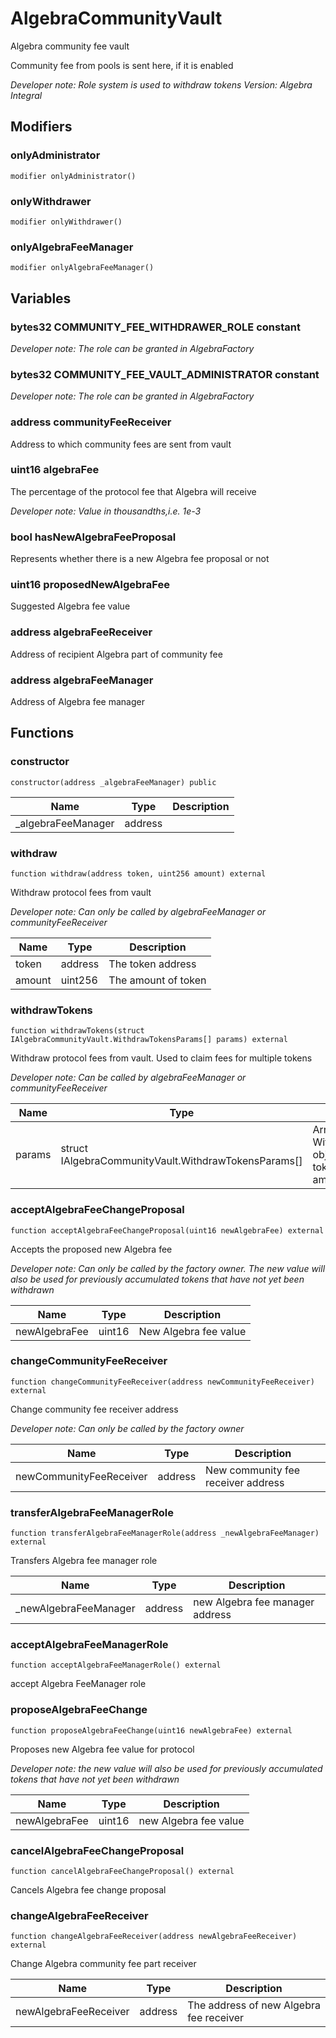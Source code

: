 

# AlgebraCommunityVault


Algebra community fee vault

Community fee from pools is sent here, if it is enabled

*Developer note: Role system is used to withdraw tokens
Version: Algebra Integral*

## Modifiers
### onlyAdministrator

```solidity
modifier onlyAdministrator()
```



### onlyWithdrawer

```solidity
modifier onlyWithdrawer()
```



### onlyAlgebraFeeManager

```solidity
modifier onlyAlgebraFeeManager()
```




## Variables
### bytes32 COMMUNITY_FEE_WITHDRAWER_ROLE constant



*Developer note: The role can be granted in AlgebraFactory*

### bytes32 COMMUNITY_FEE_VAULT_ADMINISTRATOR constant



*Developer note: The role can be granted in AlgebraFactory*

### address communityFeeReceiver 

Address to which community fees are sent from vault


### uint16 algebraFee 

The percentage of the protocol fee that Algebra will receive

*Developer note: Value in thousandths,i.e. 1e-3*

### bool hasNewAlgebraFeeProposal 

Represents whether there is a new Algebra fee proposal or not


### uint16 proposedNewAlgebraFee 

Suggested Algebra fee value


### address algebraFeeReceiver 

Address of recipient Algebra part of community fee


### address algebraFeeManager 

Address of Algebra fee manager



## Functions
### constructor

```solidity
constructor(address _algebraFeeManager) public
```



| Name | Type | Description |
| ---- | ---- | ----------- |
| _algebraFeeManager | address |  |

### withdraw

```solidity
function withdraw(address token, uint256 amount) external
```

Withdraw protocol fees from vault

*Developer note: Can only be called by algebraFeeManager or communityFeeReceiver*

| Name | Type | Description |
| ---- | ---- | ----------- |
| token | address | The token address |
| amount | uint256 | The amount of token |

### withdrawTokens

```solidity
function withdrawTokens(struct IAlgebraCommunityVault.WithdrawTokensParams[] params) external
```

Withdraw protocol fees from vault. Used to claim fees for multiple tokens

*Developer note: Can be called by algebraFeeManager or communityFeeReceiver*

| Name | Type | Description |
| ---- | ---- | ----------- |
| params | struct IAlgebraCommunityVault.WithdrawTokensParams[] | Array of WithdrawTokensParams objects containing token addresses and amounts to withdraw |

### acceptAlgebraFeeChangeProposal

```solidity
function acceptAlgebraFeeChangeProposal(uint16 newAlgebraFee) external
```

Accepts the proposed new Algebra fee

*Developer note: Can only be called by the factory owner.
The new value will also be used for previously accumulated tokens that have not yet been withdrawn*

| Name | Type | Description |
| ---- | ---- | ----------- |
| newAlgebraFee | uint16 | New Algebra fee value |

### changeCommunityFeeReceiver

```solidity
function changeCommunityFeeReceiver(address newCommunityFeeReceiver) external
```

Change community fee receiver address

*Developer note: Can only be called by the factory owner*

| Name | Type | Description |
| ---- | ---- | ----------- |
| newCommunityFeeReceiver | address | New community fee receiver address |

### transferAlgebraFeeManagerRole

```solidity
function transferAlgebraFeeManagerRole(address _newAlgebraFeeManager) external
```

Transfers Algebra fee manager role

| Name | Type | Description |
| ---- | ---- | ----------- |
| _newAlgebraFeeManager | address | new Algebra fee manager address |

### acceptAlgebraFeeManagerRole

```solidity
function acceptAlgebraFeeManagerRole() external
```

accept Algebra FeeManager role

### proposeAlgebraFeeChange

```solidity
function proposeAlgebraFeeChange(uint16 newAlgebraFee) external
```

Proposes new Algebra fee value for protocol

*Developer note: the new value will also be used for previously accumulated tokens that have not yet been withdrawn*

| Name | Type | Description |
| ---- | ---- | ----------- |
| newAlgebraFee | uint16 | new Algebra fee value |

### cancelAlgebraFeeChangeProposal

```solidity
function cancelAlgebraFeeChangeProposal() external
```

Cancels Algebra fee change proposal

### changeAlgebraFeeReceiver

```solidity
function changeAlgebraFeeReceiver(address newAlgebraFeeReceiver) external
```

Change Algebra community fee part receiver

| Name | Type | Description |
| ---- | ---- | ----------- |
| newAlgebraFeeReceiver | address | The address of new Algebra fee receiver |

